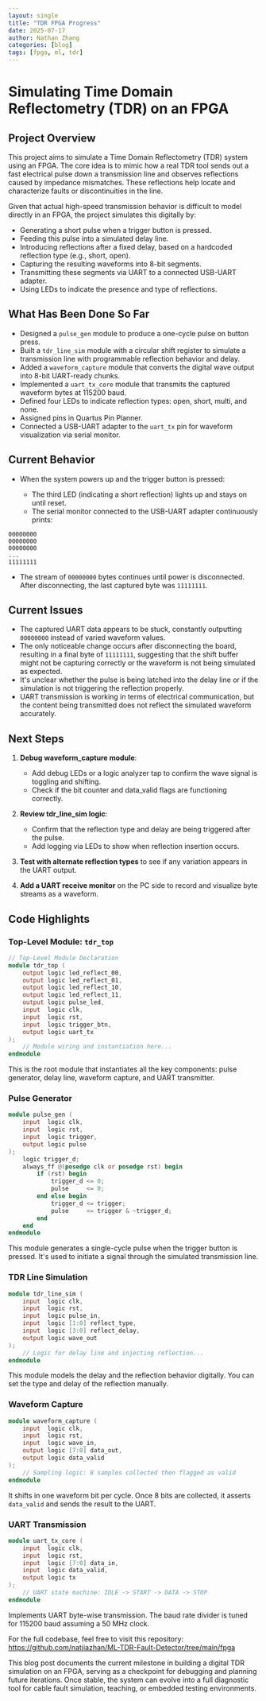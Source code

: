 ```yaml
---
layout: single
title: "TDR FPGA Progress"
date: 2025-07-17
author: Nathan Zhang
categories: [blog]
tags: [fpga, ml, tdr]
---
```


# Simulating Time Domain Reflectometry (TDR) on an FPGA

## Project Overview

This project aims to simulate a Time Domain Reflectometry (TDR) system using an FPGA. The core idea is to mimic how a real TDR tool sends out a fast electrical pulse down a transmission line and observes reflections caused by impedance mismatches. These reflections help locate and characterize faults or discontinuities in the line.

Given that actual high-speed transmission behavior is difficult to model directly in an FPGA, the project simulates this digitally by:

* Generating a short pulse when a trigger button is pressed.
* Feeding this pulse into a simulated delay line.
* Introducing reflections after a fixed delay, based on a hardcoded reflection type (e.g., short, open).
* Capturing the resulting waveforms into 8-bit segments.
* Transmitting these segments via UART to a connected USB-UART adapter.
* Using LEDs to indicate the presence and type of reflections.

## What Has Been Done So Far

* Designed a `pulse_gen` module to produce a one-cycle pulse on button press.
* Built a `tdr_line_sim` module with a circular shift register to simulate a transmission line with programmable reflection behavior and delay.
* Added a `waveform_capture` module that converts the digital wave output into 8-bit UART-ready chunks.
* Implemented a `uart_tx_core` module that transmits the captured waveform bytes at 115200 baud.
* Defined four LEDs to indicate reflection types: open, short, multi, and none.
* Assigned pins in Quartus Pin Planner.
* Connected a USB-UART adapter to the `uart_tx` pin for waveform visualization via serial monitor.

## Current Behavior

* When the system powers up and the trigger button is pressed:

  * The third LED (indicating a short reflection) lights up and stays on until reset.
  * The serial monitor connected to the USB-UART adapter continuously prints:

```
00000000
00000000
00000000
...
11111111
```

* The stream of `00000000` bytes continues until power is disconnected. After disconnecting, the last captured byte was `11111111`.

## Current Issues

* The captured UART data appears to be stuck, constantly outputting `00000000` instead of varied waveform values.
* The only noticeable change occurs after disconnecting the board, resulting in a final byte of `11111111`, suggesting that the shift buffer might not be capturing correctly or the waveform is not being simulated as expected.
* It's unclear whether the pulse is being latched into the delay line or if the simulation is not triggering the reflection properly.
* UART transmission is working in terms of electrical communication, but the content being transmitted does not reflect the simulated waveform accurately.

## Next Steps

1. **Debug waveform\_capture module**:

   * Add debug LEDs or a logic analyzer tap to confirm the wave signal is toggling and shifting.
   * Check if the bit counter and data\_valid flags are functioning correctly.

2. **Review tdr\_line\_sim logic**:

   * Confirm that the reflection type and delay are being triggered after the pulse.
   * Add logging via LEDs to show when reflection insertion occurs.

3. **Test with alternate reflection types** to see if any variation appears in the UART output.

4. **Add a UART receive monitor** on the PC side to record and visualize byte streams as a waveform.


## Code Highlights

### Top-Level Module: `tdr_top`

```verilog
// Top-Level Module Declaration
module tdr_top (
    output logic led_reflect_00,
    output logic led_reflect_01,
    output logic led_reflect_10,
    output logic led_reflect_11,
    output logic pulse_led,
    input  logic clk,
    input  logic rst,
    input  logic trigger_btn,
    output logic uart_tx
);
    // Module wiring and instantiation here...
endmodule
```

This is the root module that instantiates all the key components: pulse generator, delay line, waveform capture, and UART transmitter.

### Pulse Generator

```verilog
module pulse_gen (
    input  logic clk,
    input  logic rst,
    input  logic trigger,
    output logic pulse
);
    logic trigger_d;
    always_ff @(posedge clk or posedge rst) begin
        if (rst) begin
            trigger_d <= 0;
            pulse     <= 0;
        end else begin
            trigger_d <= trigger;
            pulse     <= trigger & ~trigger_d;
        end
    end
endmodule
```

This module generates a single-cycle pulse when the trigger button is pressed. It's used to initiate a signal through the simulated transmission line.

### TDR Line Simulation

```verilog
module tdr_line_sim (
    input  logic clk,
    input  logic rst,
    input  logic pulse_in,
    input  logic [1:0] reflect_type,
    input  logic [3:0] reflect_delay,
    output logic wave_out
);
    // Logic for delay line and injecting reflection...
endmodule
```

This module models the delay and the reflection behavior digitally. You can set the type and delay of the reflection manually.

### Waveform Capture

```verilog
module waveform_capture (
    input  logic clk,
    input  logic rst,
    input  logic wave_in,
    output logic [7:0] data_out,
    output logic data_valid
);
    // Sampling logic: 8 samples collected then flagged as valid
endmodule
```

It shifts in one waveform bit per cycle. Once 8 bits are collected, it asserts `data_valid` and sends the result to the UART.

### UART Transmission

```verilog
module uart_tx_core (
    input  logic clk,
    input  logic rst,
    input  logic [7:0] data_in,
    input  logic data_valid,
    output logic tx
);
    // UART state machine: IDLE -> START -> DATA -> STOP
endmodule
```

Implements UART byte-wise transmission. The baud rate divider is tuned for 115200 baud assuming a 50 MHz clock.

For the full codebase, feel free to visit this repository: https://github.com/natjiazhan/ML-TDR-Fault-Detector/tree/main/fpga

This blog post documents the current milestone in building a digital TDR simulation on an FPGA, serving as a checkpoint for debugging and planning future iterations. Once stable, the system can evolve into a full diagnostic tool for cable fault simulation, teaching, or embedded testing environments.
